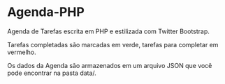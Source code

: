 # Agenda-PHP

Agenda de Tarefas escrita em PHP e estilizada com Twitter Bootstrap.

Tarefas completadas são marcadas em verde, tarefas para completar em vermelho.

Os dados da Agenda são armazenados em um arquivo JSON que você pode encontrar na pasta data/.
